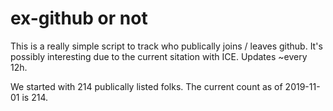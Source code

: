 # ex-github or not

This is a really simple script to track who publically joins / leaves github. It's possibly interesting due to the current sitation with ICE. Updates ~every 12h.

We started with 214 publically listed folks. The current count as of 2019-11-01 is 214.
